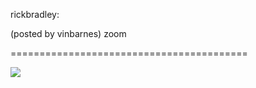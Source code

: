 <!--
id: 511072378
link: http://tumblr.atmos.org/post/511072378/rickbradley-posted-by-vinbarnes-zoom
slug: rickbradley-posted-by-vinbarnes-zoom
date: Sat Apr 10 2010 10:50:39 GMT-0700 (PDT)
publish: 2010-04-010
tags: 
title: rickbradley:

(posted by vinbarnes) zoom

-->


rickbradley:

(posted by vinbarnes) zoom

=========================================

![](http://www.tumblr.com/photo/1280/atmos/511072378/1/tumblr_l0nvbmhOlN1qz64oi)

